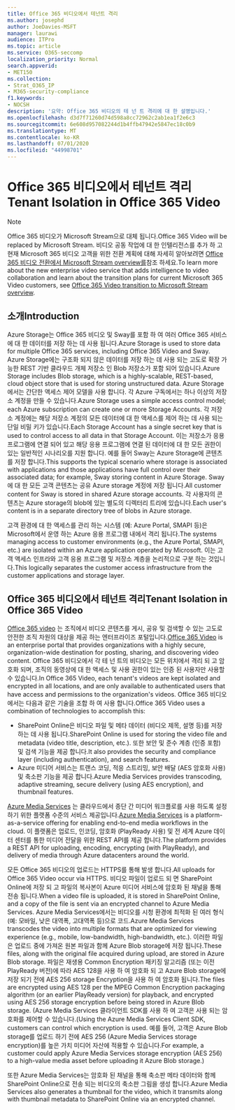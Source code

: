 ```yaml
---
title: Office 365 비디오에서 테넌트 격리
ms.author: josephd
author: JoeDavies-MSFT
manager: laurawi
audience: ITPro
ms.topic: article
ms.service: O365-seccomp
localization_priority: Normal
search.appverid:
- MET150
ms.collection:
- Strat_O365_IP
- M365-security-compliance
f1.keywords:
- NOCSH
description: '요약: Office 365 비디오의 테 넌 트 격리에 대 한 설명입니다.'
ms.openlocfilehash: d3d7f71260d74d598a8cc72962c2ab1ea1f2e6c3
ms.sourcegitcommit: 6e608d957082244d1b4ffb47942e5847ec18c0b9
ms.translationtype: MT
ms.contentlocale: ko-KR
ms.lasthandoff: 07/01/2020
ms.locfileid: "44998701"
---
```

# <a name="tenant-isolation-in-office-365-video"></a><span data-ttu-id="96982-103">Office 365 비디오에서 테넌트 격리</span><span class="sxs-lookup"><span data-stu-id="96982-103">Tenant Isolation in Office 365 Video</span></span>

> [!NOTE]
> <span data-ttu-id="96982-104">Office 365 비디오가 Microsoft Stream으로 대체 됩니다.</span><span class="sxs-lookup"><span data-stu-id="96982-104">Office 365 Video will be replaced by Microsoft Stream.</span></span> <span data-ttu-id="96982-105">비디오 공동 작업에 대 한 인텔리전스를 추가 하 고 현재 Microsoft 365 비디오 고객을 위한 전환 계획에 대해 자세히 알아보려면 [Office 365 비디오 전환에서 Microsoft Stream overview를](https://docs.microsoft.com/stream/migrate-from-office-365)참조 하세요.</span><span class="sxs-lookup"><span data-stu-id="96982-105">To learn more about the new enterprise video service that adds intelligence to video collaboration and learn about the transition plans for current Microsoft 365 Video customers, see [Office 365 Video transition to Microsoft Stream overview](https://docs.microsoft.com/stream/migrate-from-office-365).</span></span>

## <a name="introduction"></a><span data-ttu-id="96982-106">소개</span><span class="sxs-lookup"><span data-stu-id="96982-106">Introduction</span></span>

<span data-ttu-id="96982-107">Azure Storage는 Office 365 비디오 및 Sway를 포함 하 여 여러 Office 365 서비스에 대 한 데이터를 저장 하는 데 사용 됩니다.</span><span class="sxs-lookup"><span data-stu-id="96982-107">Azure Storage is used to store data for multiple Office 365 services, including Office 365 Video and Sway.</span></span> <span data-ttu-id="96982-108">Azure Storage에는 구조화 되지 않은 데이터를 저장 하는 데 사용 되는 고도로 확장 가능한 REST 기반 클라우드 개체 저장소 인 Blob 저장소가 포함 되어 있습니다.</span><span class="sxs-lookup"><span data-stu-id="96982-108">Azure Storage includes Blob storage, which is a highly-scalable, REST-based, cloud object store that is used for storing unstructured data.</span></span> <span data-ttu-id="96982-109">Azure Storage에서는 간단한 액세스 제어 모델을 사용 합니다. 각 Azure 구독에서는 하나 이상의 저장소 계정을 만들 수 있습니다.</span><span class="sxs-lookup"><span data-stu-id="96982-109">Azure Storage uses a simple access control model; each Azure subscription can create one or more Storage Accounts.</span></span> <span data-ttu-id="96982-110">각 저장소 계정에는 해당 저장소 계정의 모든 데이터에 대 한 액세스를 제어 하는 데 사용 되는 단일 비밀 키가 있습니다.</span><span class="sxs-lookup"><span data-stu-id="96982-110">Each Storage Account has a single secret key that is used to control access to all data in that Storage Account.</span></span> <span data-ttu-id="96982-111">이는 저장소가 응용 프로그램에 연결 되어 있고 해당 응용 프로그램에 연결 된 데이터에 대 한 모든 권한이 있는 일반적인 시나리오를 지원 합니다. 예를 들어 Sway는 Azure Storage에 콘텐츠를 저장 합니다.</span><span class="sxs-lookup"><span data-stu-id="96982-111">This supports the typical scenario where storage is associated with applications and those applications have full control over their associated data; for example, Sway storing content in Azure Storage.</span></span> <span data-ttu-id="96982-112">Sway에 대 한 모든 고객 콘텐츠는 공유 Azure storage 계정에 저장 됩니다.</span><span class="sxs-lookup"><span data-stu-id="96982-112">All customer content for Sway is stored in shared Azure storage accounts.</span></span> <span data-ttu-id="96982-113">각 사용자의 콘텐츠는 Azure storage의 blob에 있는 별도의 디렉터리 트리에 있습니다.</span><span class="sxs-lookup"><span data-stu-id="96982-113">Each user's content is in a separate directory tree of blobs in Azure storage.</span></span>

<span data-ttu-id="96982-114">고객 환경에 대 한 액세스를 관리 하는 시스템 (예: Azure Portal, SMAPI 등)은 Microsoft에서 운영 하는 Azure 응용 프로그램 내에서 격리 됩니다.</span><span class="sxs-lookup"><span data-stu-id="96982-114">The systems managing access to customer environments (e.g., the Azure Portal, SMAPI, etc.) are isolated within an Azure application operated by Microsoft.</span></span> <span data-ttu-id="96982-115">이는 고객 액세스 인프라와 고객 응용 프로그램 및 저장소 계층을 논리적으로 구분 하는 것입니다.</span><span class="sxs-lookup"><span data-stu-id="96982-115">This logically separates the customer access infrastructure from the customer applications and storage layer.</span></span>

## <a name="tenant-isolation-in-office-365-video"></a><span data-ttu-id="96982-116">Office 365 비디오에서 테넌트 격리</span><span class="sxs-lookup"><span data-stu-id="96982-116">Tenant Isolation in Office 365 Video</span></span>

<span data-ttu-id="96982-117">[Office 365 video](https://support.office.com/article/Meet-Office-365-Video-ca1cc1a9-a615-46e1-b6a3-40dbd99939a6) 는 조직에서 비디오 콘텐츠를 게시, 공유 및 검색할 수 있는 고도로 안전한 조직 차원의 대상을 제공 하는 엔터프라이즈 포털입니다.</span><span class="sxs-lookup"><span data-stu-id="96982-117">[Office 365 Video](https://support.office.com/article/Meet-Office-365-Video-ca1cc1a9-a615-46e1-b6a3-40dbd99939a6) is an enterprise portal that provides organizations with a highly secure, organization-wide destination for posting, sharing, and discovering video content.</span></span> <span data-ttu-id="96982-118">Office 365 비디오에서 각 테 넌 트의 비디오는 모든 위치에서 격리 되 고 암호화 되며, 조직의 동영상에 대 한 액세스 및 사용 권한이 있는 인증 된 사용자만 사용할 수 있습니다.</span><span class="sxs-lookup"><span data-stu-id="96982-118">In Office 365 Video, each tenant's videos are kept isolated and encrypted in all locations, and are only available to authenticated users that have access and permissions to the organization's videos.</span></span> <span data-ttu-id="96982-119">Office 365 비디오에서는 다음과 같은 기술을 조합 하 여 사용 합니다.</span><span class="sxs-lookup"><span data-stu-id="96982-119">Office 365 Video uses a combination of technologies to accomplish this:</span></span>

- <span data-ttu-id="96982-120">SharePoint Online은 비디오 파일 및 메타 데이터 (비디오 제목, 설명 등)를 저장 하는 데 사용 됩니다.</span><span class="sxs-lookup"><span data-stu-id="96982-120">SharePoint Online is used for storing the video file and metadata (video title, description, etc.).</span></span> <span data-ttu-id="96982-121">또한 보안 및 준수 계층 (인증 포함) 및 검색 기능을 제공 합니다.</span><span class="sxs-lookup"><span data-stu-id="96982-121">It also provides the security and compliance layer (including authentication), and search features.</span></span>
- <span data-ttu-id="96982-122">Azure 미디어 서비스는 트랜스 코딩, 적응 스트리밍, 보안 배달 (AES 암호화 사용) 및 축소판 기능을 제공 합니다.</span><span class="sxs-lookup"><span data-stu-id="96982-122">Azure Media Services provides transcoding, adaptive streaming, secure delivery (using AES encryption), and thumbnail features.</span></span>

<span data-ttu-id="96982-123">[Azure Media Services](https://azure.microsoft.com/services/media-services/) 는 클라우드에서 종단 간 미디어 워크플로를 사용 하도록 설정 하기 위한 플랫폼 수준의 서비스 제공입니다.</span><span class="sxs-lookup"><span data-stu-id="96982-123">[Azure Media Services](https://azure.microsoft.com/services/media-services/) is a platform-as-a-service offering for enabling end-to-end media workflows in the cloud.</span></span> <span data-ttu-id="96982-124">이 플랫폼은 업로드, 인코딩, 암호화 (PlayReady 사용) 및 전 세계 Azure 데이터 센터를 통한 미디어 전달을 위한 REST API를 제공 합니다.</span><span class="sxs-lookup"><span data-stu-id="96982-124">The platform provides a REST API for uploading, encoding, encrypting (with PlayReady), and delivery of media through Azure datacenters around the world.</span></span>

<span data-ttu-id="96982-125">모든 Office 365 비디오의 업로드는 HTTPS를 통해 발생 합니다.</span><span class="sxs-lookup"><span data-stu-id="96982-125">All uploads for Office 365 Video occur via HTTPS.</span></span> <span data-ttu-id="96982-126">비디오 파일이 업로드 되 면 SharePoint Online에 저장 되 고 파일의 복사본이 Azure 미디어 서비스에 암호화 된 채널을 통해 전송 됩니다.</span><span class="sxs-lookup"><span data-stu-id="96982-126">When a video file is uploaded, it is stored in SharePoint Online, and a copy of the file is sent via an encrypted channel to Azure Media Services.</span></span> <span data-ttu-id="96982-127">Azure Media Services에서는 비디오를 시청 환경에 최적화 된 여러 형식 (예: 모바일, 낮은 대역폭, 고대역폭 등)으로 코드.</span><span class="sxs-lookup"><span data-stu-id="96982-127">Azure Media Services transcodes the video into multiple formats that are optimized for viewing experience (e.g., mobile, low-bandwidth, high-bandwidth, etc.).</span></span> <span data-ttu-id="96982-128">이러한 파일은 업로드 중에 가져온 원본 파일과 함께 Azure Blob storage에 저장 됩니다.</span><span class="sxs-lookup"><span data-stu-id="96982-128">These files, along with the original file acquired during upload, are stored in Azure Blob storage.</span></span> <span data-ttu-id="96982-129">파일은 재생용 Common Encryption 패키징 알고리즘 (또는 이전 PlayReady 버전)에 따라 AES 128을 사용 하 여 암호화 되 고 Azure Blob storage에 저장 되기 전에 AES 256 storage Encryption을 사용 하 여 암호화 됩니다.</span><span class="sxs-lookup"><span data-stu-id="96982-129">The files are encrypted using AES 128 per the MPEG Common Encryption packaging algorithm (or an earlier PlayReady version) for playback, and encrypted using AES 256 storage encryption before being stored in Azure Blob storage.</span></span> <span data-ttu-id="96982-130">(Azure Media Services 클라이언트 SDK를 사용 하 여 고객은 사용 되는 암호화를 제어할 수 있습니다.</span><span class="sxs-lookup"><span data-stu-id="96982-130">(Using the Azure Media Services Client SDK, customers can control which encryption is used.</span></span> <span data-ttu-id="96982-131">예를 들어, 고객은 Azure Blob storage를 업로드 하기 전에 AES 256 (Azure Media Services storage encryption)를 높은 가치 미디어 자산에 적용할 수 있습니다.</span><span class="sxs-lookup"><span data-stu-id="96982-131">For example, a customer could apply Azure Media Services storage encryption (AES 256) to a high-value media asset before uploading it Azure Blob storage.)</span></span>

<span data-ttu-id="96982-132">또한 Azure Media Services는 암호화 된 채널을 통해 축소판 메타 데이터와 함께 SharePoint Online으로 전송 되는 비디오의 축소판 그림을 생성 합니다.</span><span class="sxs-lookup"><span data-stu-id="96982-132">Azure Media Services also generates a thumbnail for the video, which it transmits along with thumbnail metadata to SharePoint Online via an encrypted channel.</span></span>
